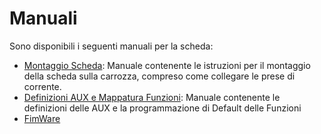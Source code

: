 # Manuali
Sono disponibili i seguenti manuali per la scheda:
- [Montaggio Scheda](https://github.com/TheFidax/TFX063/blob/main/Manuali/Montaggio_Scheda.odt): Manuale contenente le istruzioni per il montaggio della scheda sulla carrozza, compreso come collegare le prese di corrente.</br>
- [Definizioni AUX e Mappatura Funzioni](https://github.com/TheFidax/TFX063/blob/main/Manuali/AUX_Mappatura_Funzioni.odt): Manuale contenente le definizioni delle AUX e la programmazione di Default delle Funzioni</br>
- [FimWare]()</br>